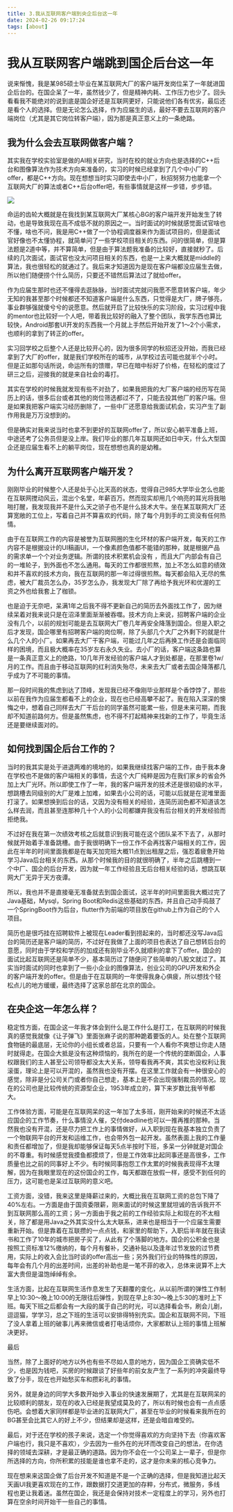 ```yaml
---
title: 3.我从互联网客户端到央企后台这一年
date: 2024-02-26 09:17:24
tags: [about]
---
```


# 我从互联网客户端跳到国企后台这一年

​
说来惭愧，我是某985硕士毕业在某互联网大厂的客户端开发岗位呆了一年就进国企后台的。​在国企呆了一年，虽然钱少了，但是精神内耗、工作压力也少了。回头看看我不能绝对的说到底是国企好还是互联网更好，只能说他们各有优劣，最后还是看个人的选择。但是无论怎么选择，作为应届生的话，最好不要去互联网的客户端岗位（尤其是其它岗位转客户端），因为那是真正意义上的一条绝路。

## 我为什么会去互联网做客户端？

其实我在学校实验室是做的AI相关研究，当时在校的就业方向也是选择的C++后台和图像算法作为技术方向来准备的，实习的时候已经拿到了几个中小厂的offer，都是C++方向。现在想想当时实习即使去中小厂，秋招努努力也能拿一个互联网大厂的算法或者C++后台offer吧，有些事情就是这样一步错，步步错。

![](/images/img_2.png)

命运的齿轮大概就是在我找到某互联网大厂某核心BG的客户端开发开始发生了转动，也是导致我现在高不成低不就的原因之一。当时面试的时候就感觉面试官啥也不懂，啥也不问，我是用C++做了一个协程调度器来作为面试项目的，但是面试官好像也不太懂协程，就简单问了一些学校项目相关的东西。问的很简单，但是算法题是2道中等，并不算简单，但是由于算法题我准备的比较好，直接就秒了。后续的几次面试，面试官也没太问项目相关的东西，也是一上来大概就是middle的算法，我也很轻松的就通过了。我后来才知道因为是现在客户端都没应届生去做，所以他们随便捞个什么简历，只要还不错然后算法过了就给offer。

作为应届生那时也还不懂得去逛脉脉，当时面试完就问我愿不愿意转客户端，年少无知的我甚至那个时候都还不知道客户端是什么东西，只觉得是大厂，牌子够亮，事业群够强就傻兮兮的说愿意。然后就开启了比较快乐的实习阶段，实习过程中我的mentor也比较好一个人吧，带着我比较好的融入了整个团队，我学东西也算比较快，Android那套UI开发的东西我一个月就上手然后开始开发了1～2个小需求，也顺利的拿到了转正的offer。

实习回学校之后整个人还是比较开心的，因为很多同学的秋招还没开始，而我已经拿到了大厂的offer，就是我们学校所在的城市，从学校过去可能也就半个小时。但是正如那句话所说，命运所有的馈赠，早已在暗中标好了价格，在轻松的度过了研三之后，迎接我的就是来自社会的毒打。

其实在学校的时候我就发现有些不对劲了，如果我把我的大厂客户端的经历写在简历上的话，很多后台或者其他的岗位筛选都过不了，只能去投其他厂的客户端。但是如果我把客户端实习经历删除了，一些中厂还愿意给我面试机会，实习产生了副作用我是万万没想到的。

但是确实对我来说当时也拿不到更好的互联网offer了，所以安心躺平准备上班，中途还考了公务员但是没上岸。我们毕业的那几年互联网还如日中天，什么大型国企还是应届生看不上的躺平岗位，现在想想也真的是幼稚。

## 为什么离开互联网客户端开发？

刚刚毕业的时候整个人还是处于心比天高的状态，觉得自己985大学毕业怎么也能在互联网搅动风云，混出个名堂，年薪百万。然而现实却用几个响亮的耳光将我啪啪打醒，我发现我并不是什么天之骄子也不是什么技术大牛。坐在某互联网大厂还算宽敞的工位上，写着自己并不算喜欢的代码，除了每个月到手的工资没有任何热情。

由于在互联网工作的内容是被誉为互联网圈的生化环材的客户端开发，每天的工作内容不是根据设计的UI稿画UI，一个像素颜色值都不能错的那种，就是根据产品的需求单一个个对业务逻辑。所谓的技术积累机会没有 ，而且大厂内部会有自己的一堆轮子，到外面也不怎么通用。每天的工作都很煎熬，加上不怎么如意的绩效和并不喜欢的技术方向，我在互联网的那一年过得很煎熬。每天都会陷入无尽的焦虑，被大厂裁员怎么办，35岁怎么办，我发现大厂除了再给予我光环和优渥的工资之外也给我套上了枷锁。

也是迫于无奈吧，呆满1年之后我不得不更新自己的简历去外面找工作了，因为继续呆着对我来说只是在沼泽里面渐渐被吞噬。技术方向上来说，招聘客户端的企业没有几个，以前的规划可能是去互联网大厂卷几年再安全降落到国企。但是入职之后才发现，国企哪里有招聘客户端的岗位啊，除了头部几个大厂之外剩下的就是什么几个人的小厂。如果再去大厂干客户端，可能过几年之后再换工作还是会面临同样的困境，而且极大概率在35岁左右永久失业。去小厂的话，客户端这条路也算是一条真正意义上的绝路，10几年开发经验的客户端人才到处都是，在那里卷1w/月的工作。而且由于移动互联网的红利消失殆尽，未来去大厂或者去国企降落都几乎成为了不可能的事情。

那一段时间我的焦虑到达了顶峰，发现我已经不像刚毕业那样是个香饽饽了，那些以前在我作为应届生都看不上的企业，现在也已经高攀不起了。我在陷入深深的懊悔之中，想着自己同样去大厂干后台的同学虽然可能累一些，但是未来可期，而我却不知道前路何方。但是虽然焦虑，也不得不打起精神来找新的工作了，毕竟生活还是要继续面对的。

## 如何找到国企后台工作的？

当时的我其实是处于进退两难的境地的，如果我继续找客户端的工作，由于我本身在学校也不是做的客户端相关的事情，去这个大厂纯粹是因为在我们家乡的省会外加上大厂光环。所以即使工作了一年，我的客户端开发的技术还是很初级的水平，想跳槽去同级别的大厂是难上加难，如果去小公司的话，可能以后就是在泥堆里面打滚了。如果想换到后台的话，又因为没有相关的经验，连简历润色都不知道该怎么样去润，而且甚至连那种几十个人的小公司都嫌弃我没有后台相关的开发经验而拒绝我。

不过好在我在第一次绩效考核之后就意识到我可能在这个团队呆不下去了，从那时候就开始着手准备跳槽。由于我很明确下一份工作不会再找客户端相关的工作，因此在半年的时间里面我都是在每天加完班大概11点到出租屋之后，强忍着疲惫开始学习Java后台相关的东西。从那个时候我的目的就很明确了，半年之后跳槽到一个中厂、国企的后台开发，因为就一年工作经验且无后台相关经验的话，想跳互联网大厂无异于天方夜谭。

所以，我也并不是直接毫无准备就去到国企面试，这半年的时间里面我大概过完了Java基础，Mysql，Spring Boot和Redis这些基础的东西，并且自己动手捣鼓了一个SpringBoot作为后台，flutter作为前端的项目放在github上作为自己的个人项目。

简历也是很巧挂在招聘软件上被现在Leader看到捞起来的，当时都还没写Java后台的简历还是客户端的简历，不过好在我做了上面的项目也表达了自己想转后台的意愿，同时由于学校和学历的加成还有刚毕业不久就顺利的拿下了offer。国企的面试比起互联网还是简单不少，基本简历过了随便问了些简单的八股文就过了。其实当时面试的同时也拿到了一些小企业的图像算法，创业公司的GPU开发和外企的客户端开发的offer。但是由于在互联网的一年使得我身心俱疲，所以想找个轻松点儿的地方缓缓，最终选择了这家总部在北京的国企。

## 在央企这一年怎么样？

稳定性方面，在国企这一年我才体会到什么是工作什么是打工，在互联网的时候我真的感觉我就像《让子弹飞》里面张麻子说的那种跪着要饭的人。处在整个互联网食物链的最底层，无论你的小组长或者总监，只要有一个人看你不爽想让你走人随时就得走。在国企大抵是没有这种烦恼的，我所在的是一个传统的垄断国企，人事权跟我们的主人甚至公司领导都没太大关系，领导看我再不爽，其实也没权利让我滚蛋，理论上是可以开混的，虽然我也没有开摆。在这里工作就会有一种很安心的感觉，除非是分公司关门或者你自己想走，基本上是不会出现强制裁员的情况。现在的公司也是比较传统的资源型企业，1953年成立的，算下来岁数比我爷爷都大。

工作体验方面，可能是在互联网呆的这一年加了太多班，刚开始来的时候还不太适应国企的工作节奏，什么事情没人催，交付deadline也可以一推再推的那种。当然我也没有开混，还是尽力把工作上的事情做好，从入职到现在我基本独立负责了一个物联网平台的开发和运维工作，也会带外包一起开发。虽然表面上我的工作量和责任都增加了，但是我却能够保证每天5点半按时下班，多呆一分钟就是对国企的不尊重。有时候感觉我摸鱼都摸烦了，但是工作效率比起同事还是高很多，工作质量也比之前的同事好上不少。有时候同事抱怨工作太累的时候我表现得不太理解，因为在我眼里现在的这份国企的工作，每天都跟在放假一样，感受不到任何的压力，这可能也是呆过互联网的意义吧。

工资方面，没错，我来这里是降薪过来的，大概比我在互联网工资的总包下降了40%左右。一方面是由于国资委限薪，刚来面试的时候这里就坦诚的告诉我开不到互联网那么高的工资；另一方面由于我之前的工作经验实际上和现在的不太相关，除了都是用Java之外其实没什么太大联系，进来也是相当于一个应届生需要重新开始。但是靠着在互联攒的一点点钱，和家里的帮助下，入职后半年就在我读书和工作了10年的城市把房子买了，从此有了个落脚的地方。国企的公积金也是按照工资标准12%缴纳的，每个月有餐补，交通补贴以及逢年过节发放的过节费用，实际上的收入会比当时谈的offer高出一些；另外我们行业的特殊性的原因，每年会有几个月的出差时间，出差的补助也是一笔不菲的收入，总体来说算不上大富大贵但是温饱绰绰有余。

生活方面，比起在互联网生活作息发生了天翻覆的变化，从以前所谓的弹性工作制早上10:30～晚上10:00的无限往后弹性，到现在早上8:30～晚上5:30的准时上下班。每天下班之后都会有一大段的属于自己的时光，可以选择看会书，刷会儿剧，逗逗猫，学学习，总之下班的生活可以安排得特别充实。国企和互联网不同，下班了没人拿着上班的破事儿再来微信或者打电话烦你，大家都默认上班的事情上班解决更好。

最后

当然，除了上面好的地方以外也有些不尽如人意的地方，因为国企工资确实低不少，也是因为钱吧，买房的时候跟谈了好些年的前女友产生了一系列的冲突最终导致了分手，现在也开始愁买车和攒彩礼的事情。

另外，就是身边的同学大多数开始步入事业的快速发展期了，尤其是在互联网呆的比较顺利的朋友，现在的收入已经是我望成莫及的了，所以有时候也会有一点点感伤吧。会想着大家同样都是毕业进的互联网大厂，甚至在毕业的时候看来我所在的BG甚至会比其它人的好上不少，但结果却是这样，还是会暗自难受的。

最后，对于还在学校的孩子来说，选定一个你觉得喜欢的方向坚持下去（你喜欢客户端也行，我只是不喜欢），少去因为一些外在的光环而改变自己的想法，在你选择的领域去深耕，才是最正确的道路。因为你不会在一个公司呆上一辈子，但是你所选择的方向，你所积累的技能是谁也拿不走的，这才是你未来的核心竞争力。

现在想来来这国企做了后台开发不知道是不是一个正确的选择，但是我知道比起天天画UI我更喜欢现在的工作，跟数据打交道更加的存粹，分布式，微服务，多线程也更让我着迷。虽然在国企，我还是会保持对技术一定程度上的学习，另外也打算在空余时间开始干一些自己的事情。